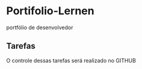 # Portifolio-Lernen
portfólio de desenvolvedor 

## Tarefas
O controle dessas tarefas será realizado no GITHUB  
